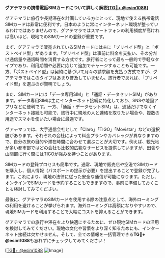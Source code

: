 **グアテマラの携帯電話SIMカードについて詳しく解説[[TG💪+ @esim1088](https://t.me/s/esim1088)]**

グアテマラに旅行や長期滞在を計画している方にとって、現地で使える携帯電話SIMカードは非常に便利です。日本のように常にインターネット環境が整っているわけではありませんので、グアテマラではスマートフォンの利用頻度が高ければ高いほど、現地でのSIMカードの登録が重要です。

まず、グアテマラで販売されているSIMカードには主に「プリペイド型」と「ポストペイド型」があります。「プリペイド型」は事前に料金を支払い、その分だけ通信量や通話時間を消費する方式です。旅行者にとって最も一般的で手軽なタイプであり、利用期間や必要に応じて追加でチャージすることも可能です。一方、「ポストペイド型」は契約に基づいて月々の請求額を支払う方式ですが、グアテマラではこのタイプはあまり普及していません。旅行者であれば、「プリペイド型」を選ぶのが賢明でしょう。

また、SIMカードには「データ専用SIM」と「通話・データセットSIM」があります。データ専用SIMは主にインターネット接続に特化しており、SNSや地図アプリなどに便利です。一方、「通話・データセットSIM」は、通話だけでなくインターネット接続も可能で、旅行中に現地の人と連絡を取りたい場合や、複数の用途でスマホを使いたい場合に最適です。

グアテマラでは、大手通信会社として「Claro」「TIGO」「Movistar」などの選択肢があります。それぞれの会社によって料金プランやカバレッジが異なりますので、自分の旅の目的や滞在時間に合わせて選ぶことが大切です。例えば、観光地が多い都市部ではどの会社も比較的広範なサービスを提供していますが、田舎や山間部に行く際にはTIGOが強みを持つことがあります。

SIMカードの登録プロセスも簡単です。通常、現地で販売店や空港でSIMカードを購入し、個人情報（パスポートの提示が必要）を提出することで登録が完了します。これにより、現地の法律に従った安全な通信が可能になります。ただし、オンラインでSIMカードを予約することもできますので、事前に準備しておくことも検討してみてください。

最後に、グアテマラのSIMカードを使用する際の注意点として、海外ローミングの利用を避けることが挙げられます。海外ローミングは高額になりやすいので、現地SIMカードを利用することで大幅にコストを抑えることができます。

グアテマラでの旅行や滞在をより快適にするために、ぜひ現地SIMカードの活用を検討してみてください。現地の文化や習慣をより深く知るためにも、インターネット接続は欠かせません。そして、全ての情報を一括管理できる**TG💪+ @esim1088**も忘れずにチェックしてみてください！

[[TG💪+ @esim1088](https://t.me/s/esim1088) ![Image](https://i.postimg.cc/Y0z9fWf4/image.png)]